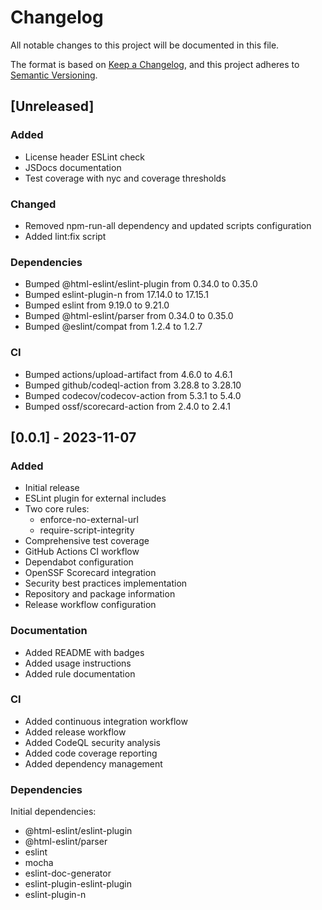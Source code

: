 # Changelog

All notable changes to this project will be documented in this file.

The format is based on [Keep a Changelog](https://keepachangelog.com/en/1.0.0/),
and this project adheres to [Semantic Versioning](https://semver.org/spec/v2.0.0.html).

## [Unreleased]

### Added
- License header ESLint check
- JSDocs documentation
- Test coverage with nyc and coverage thresholds

### Changed
- Removed npm-run-all dependency and updated scripts configuration
- Added lint:fix script

### Dependencies
- Bumped @html-eslint/eslint-plugin from 0.34.0 to 0.35.0
- Bumped eslint-plugin-n from 17.14.0 to 17.15.1
- Bumped eslint from 9.19.0 to 9.21.0
- Bumped @html-eslint/parser from 0.34.0 to 0.35.0
- Bumped @eslint/compat from 1.2.4 to 1.2.7

### CI
- Bumped actions/upload-artifact from 4.6.0 to 4.6.1
- Bumped github/codeql-action from 3.28.8 to 3.28.10
- Bumped codecov/codecov-action from 5.3.1 to 5.4.0
- Bumped ossf/scorecard-action from 2.4.0 to 2.4.1

## [0.0.1] - 2023-11-07

### Added
- Initial release
- ESLint plugin for external includes
- Two core rules:
  - enforce-no-external-url
  - require-script-integrity
- Comprehensive test coverage
- GitHub Actions CI workflow
- Dependabot configuration
- OpenSSF Scorecard integration
- Security best practices implementation
- Repository and package information
- Release workflow configuration

### Documentation
- Added README with badges
- Added usage instructions
- Added rule documentation

### CI
- Added continuous integration workflow
- Added release workflow
- Added CodeQL security analysis
- Added code coverage reporting
- Added dependency management

### Dependencies
Initial dependencies:
- @html-eslint/eslint-plugin
- @html-eslint/parser
- eslint
- mocha
- eslint-doc-generator
- eslint-plugin-eslint-plugin
- eslint-plugin-n
